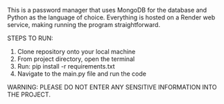 This is a password manager that uses MongoDB for the database and Python as the language of choice. Everything is hosted on a Render web service, making running the program straightforward.

STEPS TO RUN:
1. Clone repository onto your local machine
2. From project directory, open the terminal
3. Run: pip install -r requirements.txt
4. Navigate to the main.py file and run the code


WARNING: PLEASE DO NOT ENTER ANY SENSITIVE INFORMATION INTO THE PROJECT.
